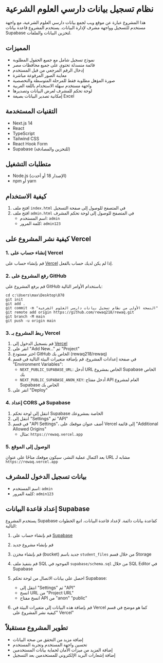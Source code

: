 # نظام تسجيل بيانات دارسي العلوم الشرعية

هذا المشروع عبارة عن موقع ويب لجمع بيانات دارسي العلوم الشرعية، مع واجهة مستخدم للتسجيل وواجهة مشرف لإدارة البيانات. يستخدم المشروع قاعدة بيانات Supabase لتخزين البيانات والملفات.

## المميزات

- نموذج تسجيل شامل مع جميع الحقول المطلوبة
- قائمة منسدلة تحتوي على جميع محافظات مصر
- إدخال الرقم المرجعي من قبل المستخدم
- معاينة الصور المرفوعة مباشرة
- صورة المؤهل مطلوبة فقط للمرحلة المتوسطة والتخصصية
- واجهة مستخدم سهلة الاستخدام باللغة العربية
- لوحة تحكم للمشرف لعرض البيانات وتصديرها
- إمكانية تصدير البيانات بصيغة Excel

## التقنيات المستخدمة

- Next.js 14
- React
- TypeScript
- Tailwind CSS
- React Hook Form
- Supabase (للتخزين والمصادقة)

## متطلبات التشغيل

- Node.js (الإصدار 18 أو أحدث)
- npm أو yarn

## كيفية الاستخدام

1. افتح ملف `index.html` في المتصفح للوصول إلى صفحة التسجيل
2. افتح ملف `admin.html` في المتصفح للوصول إلى لوحة تحكم المشرف
   - اسم المستخدم: `admin`
   - كلمة المرور: `admin123`

## كيفية نشر المشروع على Vercel

### 1. إنشاء حساب على Vercel

قم بإنشاء حساب على [Vercel](https://vercel.com) إذا لم يكن لديك حساب بالفعل.

### 2. رفع المشروع على GitHub

قم برفع المشروع على GitHub باستخدام الأوامر التالية:

```
cd c:\Users\max\Desktop\878
git init
git add .
git commit -m "النسخة الأولى من نظام تسجيل بيانات دارسي العلوم الشرعية"
git remote add origin https://github.com/rewaq218/rewaq.git
git branch -M main
git push -u origin main
```

### 3. ربط المشروع بـ Vercel

1. قم بتسجيل الدخول إلى [Vercel](https://vercel.com)
2. انقر على "Add New..." ثم "Project"
3. اختر مستودع GitHub الخاص بك (rewaq218/rewaq)
4. في صفحة إعدادات المشروع، قم بإضافة متغيرات البيئة التالية في قسم "Environment Variables":
   - `NEXT_PUBLIC_SUPABASE_URL`: أدخل URL الخاص بمشروع Supabase الخاص بك
   - `NEXT_PUBLIC_SUPABASE_ANON_KEY`: أدخل مفتاح API العام لمشروع Supabase الخاص بك
5. انقر على "Deploy"

### 4. إعداد CORS في Supabase

1. انتقل إلى لوحة تحكم Supabase الخاصة بمشروعك
2. انتقل إلى "Settings" ثم "API"
3. في قسم "API Settings"، أضف عنوان موقعك على Vercel إلى قائمة "Additional Allowed Origins"
   - مثال: `https://rewaq.vercel.app`

### 5. الوصول إلى الموقع

بعد اكتمال عملية النشر، سيكون موقعك متاحًا على عنوان URL مشابه لـ `https://rewaq.vercel.app`

## بيانات تسجيل الدخول للمشرف

- اسم المستخدم: `admin`
- كلمة المرور: `admin123`

## إعداد قاعدة البيانات Supabase

يستخدم المشروع Supabase كقاعدة بيانات دائمة. لإعداد قاعدة البيانات، اتبع الخطوات التالية:

1. قم بإنشاء حساب على [Supabase](https://supabase.com)
2. قم بإنشاء مشروع جديد
3. قم بإنشاء مخزن (bucket) جديد باسم `student_files` من خلال قسم Storage
4. قم بتنفيذ ملف SQL الموجود في `supabase/schema.sql` من خلال SQL Editor في Supabase
5. احصل على بيانات الاتصال من لوحة تحكم Supabase:
   - انتقل إلى "Settings" ثم "API"
   - انسخ URL من "Project URL"
   - انسخ مفتاح API من "anon" "public"

6. قم بإضافة هذه البيانات إلى متغيرات البيئة في Vercel كما هو موضح في قسم "كيفية نشر المشروع على Vercel"

## تطوير المشروع مستقبلاً

- إضافة مزيد من التحقق من صحة البيانات
- تحسين واجهة المستخدم وتجربة المستخدم
- إضافة المزيد من ميزات الأمان لحماية بيانات المستخدمين
- إضافة إشعارات البريد الإلكتروني للمستخدمين بعد التسجيل
